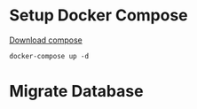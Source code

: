 # Setup Docker Compose
[Download compose](https://drive.google.com/file/d/1zTBKrcPhxKD2npFFgXwJ4Gj25g0ryW-Q/view?usp=sharing)

`docker-compose up -d`
# Migrate Database
